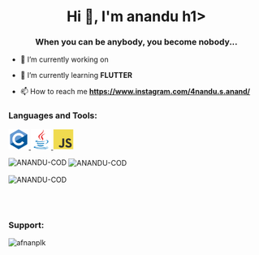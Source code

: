 <h1 align="center">Hi 👋, I'm anandu h1>
<h3 align="center">When you can be anybody, you become nobody...</h3>

- 🔭 I’m currently working on 

- 🌱 I’m currently learning **FLUTTER**

- 📫 How to reach me **https://www.instagram.com/4nandu.s.anand/**

<h3 align="left">Languages and Tools:</h3>
<p align="left"> <a href="https://www.cprogramming.com/" target="_blank" rel="noreferrer"> <img src="https://raw.githubusercontent.com/devicons/devicon/master/icons/c/c-original.svg" alt="c" width="40" height="40"/> </a> <a href="https://www.java.com" target="_blank" rel="noreferrer"> <img src="https://raw.githubusercontent.com/devicons/devicon/master/icons/java/java-original.svg" alt="java" width="40" height="40"/> </a> <a href="https://developer.mozilla.org/en-US/docs/Web/JavaScript" target="_blank" rel="noreferrer"> <img src="https://raw.githubusercontent.com/devicons/devicon/master/icons/javascript/javascript-original.svg" alt="javascript" width="40" height="40"/> </a> </p>


<p><img align="left" src="https://github-readme-stats.vercel.app/api/top-langs?username=ANANDU-CODk&show_icons=true&locale=en&layout=compact" alt="ANANDU-COD" /></p>

<p>&nbsp;<img align="center" src="https://github-readme-stats.vercel.app/api?username=ANANDU-COD&show_icons=true&locale=en" alt="ANANDU-COD" /></p>

<p><img align="center" src="https://github-readme-streak-stats.herokuapp.com/?user=ANANDU-COD&" alt="ANANDU-COD" /></p><br><br>


<h3 align="left">Support:</h3>
<p><a href="https://www.buymeacoffee.com/afnanplk"> <img align="left" src="https://cdn.buymeacoffee.com/buttons/v2/default-yellow.png" height="50" width="210" alt="afnanplk" /></a></p>
